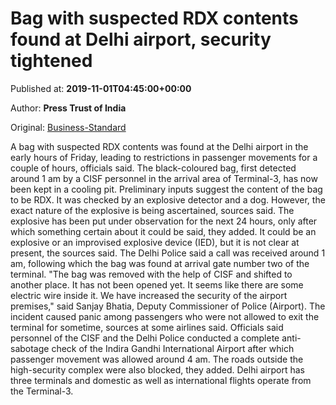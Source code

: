 
# Bag with suspected RDX contents found at Delhi airport, security tightened

Published at: **2019-11-01T04:45:00+00:00**

Author: **Press Trust of India**

Original: [Business-Standard](https://www.business-standard.com/article/pti-stories/bag-with-suspected-rdx-contents-found-at-delhi-airport-security-tightened-119110100237_1.html)

A bag with suspected RDX contents was found at the Delhi airport in the early hours of Friday, leading to restrictions in passenger movements for a couple of hours, officials said.
The black-coloured bag, first detected around 1 am by a CISF personnel in the arrival area of Terminal-3, has now been kept in a cooling pit.
Preliminary inputs suggest the content of the bag to be RDX. It was checked by an explosive detector and a dog. However, the exact nature of the explosive is being ascertained, sources said.
The explosive has been put under observation for the next 24 hours, only after which something certain about it could be said, they added.
It could be an explosive or an improvised explosive device (IED), but it is not clear at present, the sources said.
The Delhi Police said a call was received around 1 am, following which the bag was found at arrival gate number two of the terminal.
"The bag was removed with the help of CISF and shifted to another place. It has not been opened yet. It seems like there are some electric wire inside it. We have increased the security of the airport premises," said Sanjay Bhatia, Deputy Commissioner of Police (Airport).
The incident caused panic among passengers who were not allowed to exit the terminal for sometime, sources at some airlines said.
Officials said personnel of the CISF and the Delhi Police conducted a complete anti-sabotage check of the Indira Gandhi International Airport after which passenger movement was allowed around 4 am.
The roads outside the high-security complex were also blocked, they added.
Delhi airport has three terminals and domestic as well as international flights operate from the Terminal-3.
